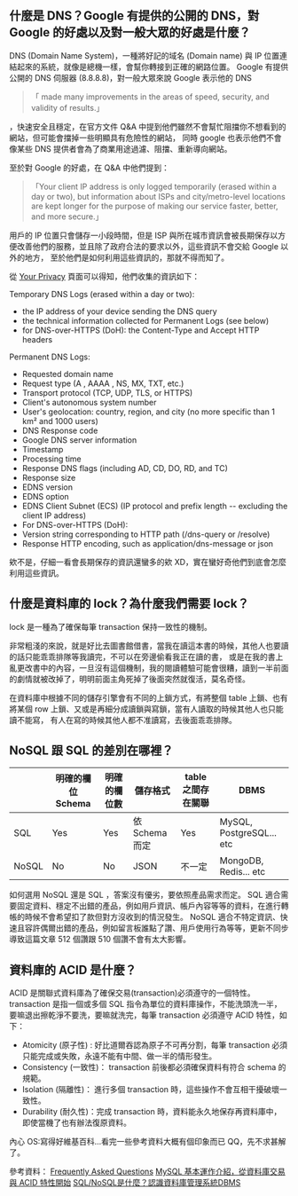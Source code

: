 ## 什麼是 DNS？Google 有提供的公開的 DNS，對 Google 的好處以及對一般大眾的好處是什麼？
DNS (Domain Name System)，一種將好記的域名 (Domain name) 與 IP 位置連結起來的系統，就像是總機一樣，會幫你轉接到正確的網路位置。
Google 有提供公開的 DNS 伺服器 (8.8.8.8)，對一般大眾來說 Google 表示他的 DNS 
>「 made many improvements in the areas of speed, security, and validity of results.」

，快速安全且穩定，在官方文件 Q&A 中提到他們雖然不會幫忙阻擋你不想看到的網站，但可能會擋掉一些明顯具有危險性的網站，
同時 google 也表示他們不會像某些 DNS 提供者會為了商業用途過濾、阻擋、重新導向網站。

至於對 Google 的好處，在 Q&A 中他們提到：
> 「Your client IP address is only logged temporarily (erased within a day or two), 
> but information about ISPs and city/metro-level locations are kept longer for the purpose of making our service faster, better, and more secure.」

用戶的 IP 位置只會儲存一小段時間，但是 ISP 與所在城市資訊會被長期保存以方便改善他們的服務，並且除了政府合法的要求以外，這些資訊不會交給 Google 以外的地方，
至於他們是如何利用這些資訊的，那就不得而知了。

從 [Your Privacy](https://developers.google.com/speed/public-dns/privacy) 頁面可以得知，他們收集的資訊如下：

Temporary DNS Logs (erased within a day or two):
* the IP address of your device sending the DNS query
* the technical information collected for Permanent Logs (see below)
* for DNS-over-HTTPS (DoH): the Content-Type and Accept HTTP headers

Permanent DNS Logs:
* Requested domain name
* Request type (A , AAAA , NS, MX, TXT, etc.)
* Transport protocol (TCP, UDP, TLS, or HTTPS)
* Client's autonomous system number
* User's geolocation: country, region, and city (no more specific than 1 km² and 1000 users)
* DNS Response code
* Google DNS server information
* Timestamp
* Processing time
* Response DNS flags (including AD, CD, DO, RD, and TC)
* Response size
* EDNS version
* EDNS option
* EDNS Client Subnet (ECS) (IP protocol and prefix length -- excluding the client IP address)
* For DNS-over-HTTPS (DoH):
* Version string corresponding to HTTP path (/dns-query or /resolve)
* Response HTTP encoding, such as application/dns-message or json

欸不是，仔細一看會長期保存的資訊還蠻多的欸 XD，實在蠻好奇他們到底會怎麼利用這些資訊。

## 什麼是資料庫的 lock？為什麼我們需要 lock？
lock 是一種為了確保每筆 transaction 保持一致性的機制。

非常粗淺的來說，就是好比去圖書館借書，當我在讀這本書的時候，其他人也要讀的話只能乖乖排隊等我讀完，不可以在旁邊偷看我正在讀的書，
或是在我的書上亂更改書中的內容，一旦沒有這個機制，我的閱讀體驗可能會很糟，讀到一半前面的劇情就被改掉了，明明前面主角死掉了後面突然就復活，莫名奇怪。

在資料庫中根據不同的儲存引擎會有不同的上鎖方式，有將整個 table 上鎖、也有將某個 row 上鎖、又或是再細分成讀鎖與寫鎖，當有人讀取的時候其他人也只能讀不能寫，
有人在寫的時候其他人都不准讀寫，去後面乖乖排隊。
## NoSQL 跟 SQL 的差別在哪裡？
|              	| 明確的欄位 Schema   	| 明確的欄位數 	| 儲存格式 	| table 之間存在關聯 	| DBMS 	|
|--------------	|-----	|-------	|--------           |---------	|--------	|
| SQL          	| Yes  	| Yes    	| 依 Schema 而定    |  Yes    	| MySQL, PostgreSQL... etc   	|
| NoSQL        	| No   	| No  	  | JSON            	| 不一定	     | MongoDB, Redis... etc  	|

如何選用 NoSQL 還是 SQL ，答案沒有優劣，要依照產品需求而定。
SQL 適合需要固定資料、穩定不出錯的產品，例如用戶資訊、帳戶內容等等的資料，在進行轉帳的時候不會希望扣了款但對方沒收到的情況發生。
NoSQL 適合不特定資訊、快速且容許偶爾出錯的產品，例如留言板誰點了讚、用戶使用行為等等，更新不同步導致這篇文章 512 個讚跟 510 個讚不會有太大影響。


## 資料庫的 ACID 是什麼？
ACID 是關聯式資料庫為了確保交易(transaction)必須遵守的一個特性。transaction 是指一個或多個 SQL 指令為單位的資料庫操作，不能洗頭洗一半，
要嘛退出擦乾淨不要洗，要嘛就洗完，每筆 transaction 必須遵守 ACID 特性，如下：
* Atomicity (原子性) : 好比道爾吞認為原子不可再分割，每筆 transaction 必須只能完成或失敗，永遠不能有中間、做一半的情形發生。
* Consistency (一致性)： transaction 前後都必須確保資料有符合 schema 的規範。
* Isolation (隔離性)： 進行多個 transaction 時，這些操作不會互相干擾破壞一致性。
* Durability (耐久性)：完成 transaction 時，資料能永久地保存再資料庫中，即使當機了也有辦法復原資料。

內心 OS:寫得好維基百科...看完一些參考資料大概有個印象而已 QQ，先不求甚解了。

參考資料：
[Frequently Asked Questions](https://developers.google.com/speed/public-dns/faq)
[MySQL 基本運作介紹，從資料庫交易與 ACID 特性開始](https://tw.alphacamp.co/blog/mysql-intro-acid-in-databases)
[SQL/NoSQL是什麼？認識資料庫管理系統DBMS](https://tw.alphacamp.co/blog/sql-nosql-database-dbms-introduction)